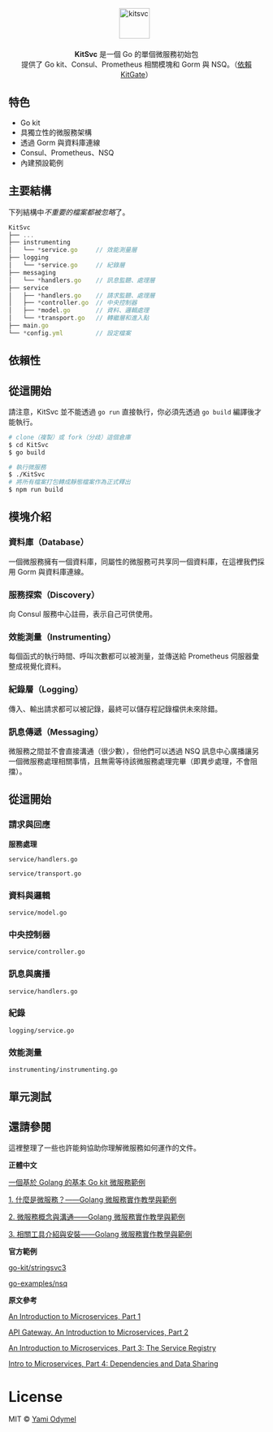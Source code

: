 <p align="center">
  <img src="https://cloud.githubusercontent.com/assets/7308718/21562106/97c9ad20-ceb0-11e6-960a-664fa507bd68.png" alt="kitsvc" width="60">
  <br><br><strong>KitSvc</strong> 是一個 Go 的單個微服務初始包 <br>提供了 Go kit、Consul、Prometheus 相關模塊和 Gorm 與 NSQ。（<a href="https://github.com/TeaMeow/KitGate">依賴 KitGate</a>）
</p>

## 特色

- Go kit
- 具獨立性的微服務架構
- 透過 Gorm 與資料庫連線
- Consul、Prometheus、NSQ
- 內建預設範例

## 主要結構

下列結構中*不重要的檔案都被忽略*了。

```js
KitSvc
├── ...
├── instrumenting
│   └── *service.go     // 效能測量層
├── logging
│   └── *service.go     // 紀錄層
├── messaging
│   └── *handlers.go    // 訊息監聽、處理層
├── service
│   ├── *handlers.go    // 請求監聽、處理層
│   ├── *controller.go  // 中央控制器
│   ├── *model.go       // 資料、邏輯處理
│   └── *transport.go   // 轉繼層和進入點
├── main.go
└── *config.yml         // 設定檔案
```

## 依賴性

## 從這開始

請注意，KitSvc 並不能透過 `go run` 直接執行，你必須先透過 `go build` 編譯後才能執行。

```bash
# clone（複製）或 fork（分歧）這個倉庫
$ cd KitSvc
$ go build

# 執行微服務
$ ./KitSvc
# 將所有檔案打包轉成靜態檔案作為正式釋出
$ npm run build
```



## 模塊介紹

### 資料庫（Database）
一個微服務擁有一個資料庫，同屬性的微服務可共享同一個資料庫，在這裡我們採用 Gorm 與資料庫連線。

### 服務探索（Discovery）
向 Consul 服務中心註冊，表示自己可供使用。

### 效能測量（Instrumenting）
每個函式的執行時間、呼叫次數都可以被測量，並傳送給 Prometheus 伺服器彙整成視覺化資料。

### 紀錄層（Logging）
傳入、輸出請求都可以被記錄，最終可以儲存程記錄檔供未來除錯。

### 訊息傳遞（Messaging）
微服務之間並不會直接溝通（很少數），但他們可以透過 NSQ 訊息中心廣播讓另一個微服務處理相關事情，且無需等待該微服務處理完畢（即異步處理，不會阻擋）。

## 從這開始

### 請求與回應

**服務處理**

`service/handlers.go`

`service/transport.go`

### 資料與邏輯

`service/model.go`

### 中央控制器

`service/controller.go`

### 訊息與廣播

`service/handlers.go`

### 紀錄

`logging/service.go`

### 效能測量

`instrumenting/instrumenting.go`

## 單元測試



## 還請參閱

這裡整理了一些也許能夠協助你理解微服務如何運作的文件。

**正體中文**

[一個基於 Golang 的基本 Go kit 微服務範例](https://yami.io/go-kit-example/)

[1. 什麼是微服務？——Golang 微服務實作教學與範例](https://yami.io/golang-microservice-1/)

[2. 微服務概念與溝通——Golang 微服務實作教學與範例](https://yami.io/golang-microservice-2/)

[3. 相關工具介紹與安裝——Golang 微服務實作教學與範例](https://yami.io/golang-microservice-3/)

**官方範例**

[go-kit/stringsvc3](https://github.com/go-kit/kit/tree/master/examples/stringsvc3)

[go-examples/nsq](https://github.com/ibmendoza/go-examples/tree/master/nsq)

**原文參考**

[An Introduction to Microservices, Part 1](https://auth0.com/blog/an-introduction-to-microservices-part-1/)

[API Gateway. An Introduction to Microservices, Part 2](https://auth0.com/blog/an-introduction-to-microservices-part-2-API-gateway/)

[An Introduction to Microservices, Part 3: The Service Registry](https://auth0.com/blog/an-introduction-to-microservices-part-3-the-service-registry/)

[Intro to Microservices, Part 4: Dependencies and Data Sharing](https://auth0.com/blog/introduction-to-microservices-part-4-dependencies/)

# License

MIT &copy; [Yami Odymel](https://github.com/YamiOdymel)

